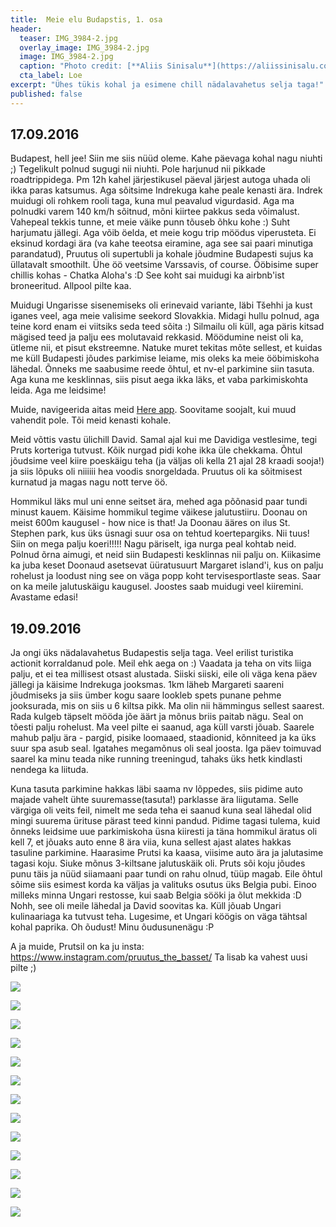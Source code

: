 ```yaml
---
title:  Meie elu Budapstis, 1. osa
header: 
  teaser: IMG_3984-2.jpg
  overlay_image: IMG_3984-2.jpg
  image: IMG_3984-2.jpg
  caption: "Photo credit: [**Aliis Sinisalu**](https://aliissinisalu.com/)"
  cta_label: Loe
excerpt: "Ühes tükis kohal ja esimene chill nädalavahetus selja taga!"
published: false
---
```

## 17.09.2016

Budapest, hell jee! Siin me siis nüüd oleme. Kahe päevaga kohal nagu niuhti ;) Tegelikult polnud sugugi nii niuhti. Pole harjunud nii pikkade roadtrippidega. Pm 12h kahel järjestikusel päeval järjest autoga uhada oli ikka paras katsumus. Aga sõitsime Indrekuga kahe peale kenasti ära. Indrek muidugi oli rohkem rooli taga, kuna mul peavalud vigurdasid. Aga ma polnudki varem 140 km/h sõitnud, mõni kiirtee pakkus seda võimalust. Vahepeal tekkis tunne, et meie väike punn tõuseb õhku kohe :) Suht harjumatu jällegi. Aga võib öelda, et meie kogu trip möödus viperusteta. Ei eksinud kordagi ära (va kahe teeotsa eiramine, aga see sai paari minutiga parandatud), Pruutus oli supertubli ja kohale jõudmine Budapesti sujus ka üllatavalt smoothilt. Ühe öö veetsime Varssavis, of course. Ööbisime super chillis kohas - Chatka Aloha's :D See koht sai muidugi ka airbnb'ist broneeritud. Allpool pilte kaa.

Muidugi Ungarisse sisenemiseks oli erinevaid variante, läbi Tšehhi ja kust iganes veel, aga meie valisime seekord Slovakkia. Midagi hullu polnud, aga teine kord enam ei viitsiks seda teed sõita :) Silmailu oli küll, aga päris kitsad mägised teed ja palju ees molutavaid rekkasid. Möödumine neist oli ka, ütleme nii, et pisut ekstreemne. Natuke muret tekitas mõte sellest, et kuidas me küll Budapesti jõudes parkimise leiame, mis oleks ka meie ööbimiskoha lähedal. Õnneks me saabusime reede õhtul, et nv-el parkimine siin tasuta. Aga kuna me kesklinnas, siis pisut aega ikka läks, et vaba parkimiskohta leida. Aga me leidsime!

Muide, navigeerida aitas meid [Here app](https://pages.here.com/app/). Soovitame soojalt, kui muud vahendit pole. Tõi meid kenasti kohale. 

Meid võttis vastu ülichill David. Samal ajal kui me Davidiga vestlesime, tegi Pruts korteriga tutvust. Kõik nurgad pidi kohe ikka üle chekkama. Õhtul jõudsime veel kiire poeskäigu teha (ja väljas oli kella 21 ajal 28 kraadi sooja!) ja siis lõpuks oli niiiiii hea voodis snorgeldada. Pruutus oli ka sõitmisest kurnatud ja magas nagu nott terve öö.

Hommikul läks mul uni enne seitset ära, mehed aga põõnasid paar tundi minust kauem. Käisime hommikul tegime väikese jalutustiiru. Doonau on meist 600m kaugusel - how nice is that! Ja Doonau ääres on ilus St. Stephen park, kus üks üsnagi suur osa on tehtud koertepargiks. Nii tuus! Siin on mega palju koeri!!!!! Nagu päriselt, iga nurga peal kohtab neid. Polnud õrna aimugi, et neid siin Budapesti kesklinnas nii palju on. Kiikasime ka juba keset Doonaud asetsevat üüratusuurt Margaret island'i, kus on palju rohelust ja loodust ning see on väga popp koht tervisesportlaste seas. Saar on ka meile jalutuskäigu kaugusel. Joostes saab muidugi veel kiiremini. Avastame edasi!

## 19.09.2016

Ja ongi üks nädalavahetus Budapestis selja taga. Veel erilist turistika actionit korraldanud pole. Meil ehk aega on :) Vaadata ja teha on vits liiga palju, et ei tea millisest otsast alustada. Siiski siiski, eile oli väga kena päev jällegi ja käisime Indrekuga jooksmas. 1km läheb Margareti saareni jõudmiseks ja siis ümber kogu saare lookleb spets punane pehme jooksurada, mis on siis u 6 kiltsa pikk. Ma olin nii hämmingus sellest saarest. Rada kulgeb täpselt mööda jõe äärt ja mõnus briis paitab nägu. Seal on tõesti palju rohelust. Ma veel pilte ei saanud, aga küll varsti jõuab. Saarele mahub palju ära - pargid, pisike loomaaed, staadionid, kõnniteed ja ka üks suur spa asub seal. Igatahes megamõnus oli seal joosta. Iga päev toimuvad saarel ka minu teada nike running treeningud, tahaks üks hetk kindlasti nendega ka liituda.

Kuna tasuta parkimine hakkas läbi saama nv lõppedes, siis pidime auto majade vahelt ühte suuremasse(tasuta!) parklasse ära liigutama. Selle värgiga oli veits feil, nimelt me seda teha ei saanud kuna seal lähedal olid mingi suurema ürituse pärast teed kinni pandud. Pidime tagasi tulema, kuid õnneks leidsime uue parkimiskoha üsna kiiresti ja täna hommikul äratus oli kell 7, et jõuaks auto enne 8 ära viia, kuna sellest ajast alates hakkas tasuline parkimine. Haarasime Prutsi ka kaasa, viisime auto ära ja jalutasime tagasi koju. Siuke mõnus 3-kiltsane jalutuskäik oli. Pruts sõi koju jõudes punu täis ja nüüd siiamaani paar tundi on rahu olnud, tüüp magab. Eile õhtul sõime siis esimest korda ka väljas ja valituks osutus üks Belgia pubi. Einoo milleks minna Ungari restosse, kui saab Belgia sööki ja õlut mekkida :D Nohh, see oli meile lähedal ja David soovitas ka. Küll jõuab Ungari kulinaariaga ka tutvust teha. Lugesime, et Ungari köögis on väga tähtsal kohal paprika. Oh õudust! Minu õudusunenägu :P

A ja muide, Prutsil on ka ju insta: https://www.instagram.com/pruutus_the_basset/ Ta lisab ka vahest uusi pilte ;)

![]({{site.baseurl}}/images/IMG_20160915_132637.jpg)

![]({{site.baseurl}}/images/IMG_20160916_165841.jpg)

![]({{site.baseurl}}/images/IMG_3958.jpg)

![]({{site.baseurl}}/images/IMG_3963.jpg)

![]({{site.baseurl}}/images/IMG_3972.jpg)

![]({{site.baseurl}}/images/IMG_3976.jpg)

![]({{site.baseurl}}/images/IMG_3981.jpg)

![]({{site.baseurl}}/images/IMG_3984.jpg)

![]({{site.baseurl}}/images/IMG_3988.jpg)

![]({{site.baseurl}}/images/IMG_3990.jpg)

![]({{site.baseurl}}/images/IMG_3993.jpg)

![]({{site.baseurl}}/images/IMG_3994.jpg)

![]({{site.baseurl}}/images/IMG_4007.jpg)





